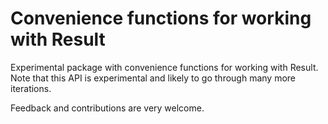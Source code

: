 # Convenience functions for working with Result
Experimental package with convenience functions for working with Result.
Note that this API is experimental and likely to go through many more iterations.

Feedback and contributions are very welcome.


